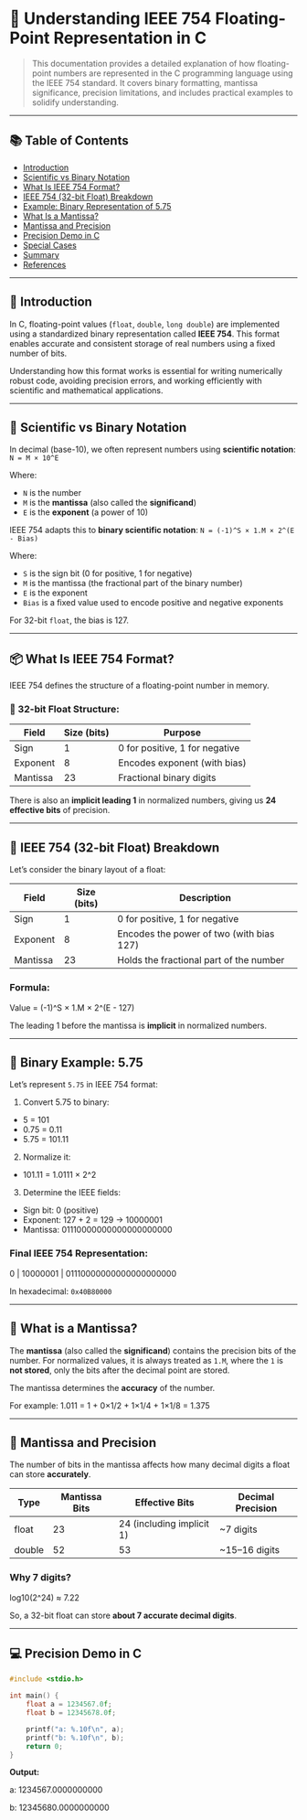 # 🧮 Understanding IEEE 754 Floating-Point Representation in C

> This documentation provides a detailed explanation of how floating-point numbers are represented in the C programming language using the IEEE 754 standard. It covers binary formatting, mantissa significance, precision limitations, and includes practical examples to solidify understanding.

---

## 📚 Table of Contents

- [Introduction](#introduction)
- [Scientific vs Binary Notation](#scientific-vs-binary-notation)
- [What Is IEEE 754 Format?](#what-is-ieee-754-format)
- [IEEE 754 (32-bit Float) Breakdown](#ieee-754-32-bit-float-breakdown)
- [Example: Binary Representation of 5.75](#example-binary-representation-of-575)
- [What Is a Mantissa?](#what-is-a-mantissa)
- [Mantissa and Precision](#mantissa-and-precision)
- [Precision Demo in C](#precision-demo-in-c)
- [Special Cases](#special-cases)
- [Summary](#summary)
- [References](#references)

---

## 📝 Introduction

In C, floating-point values (`float`, `double`, `long double`) are implemented using a standardized binary representation called **IEEE 754**. This format enables accurate and consistent storage of real numbers using a fixed number of bits.

Understanding how this format works is essential for writing numerically robust code, avoiding precision errors, and working efficiently with scientific and mathematical applications.

---

## 🔬 Scientific vs Binary Notation

In decimal (base-10), we often represent numbers using **scientific notation**:
`N = M × 10^E`

Where:
- `N` is the number
- `M` is the **mantissa** (also called the **significand**)
- `E` is the **exponent** (a power of 10)

IEEE 754 adapts this to **binary scientific notation**: `N = (-1)^S × 1.M × 2^(E - Bias)`

Where:
- `S` is the sign bit (0 for positive, 1 for negative)
- `M` is the mantissa (the fractional part of the binary number)
- `E` is the exponent
- `Bias` is a fixed value used to encode positive and negative exponents

For 32-bit `float`, the bias is 127.

---

## 📦 What Is IEEE 754 Format?

IEEE 754 defines the structure of a floating-point number in memory.

### 🧱 32-bit Float Structure:

| Field     | Size (bits) | Purpose                         |
|-----------|-------------|---------------------------------|
| Sign      | 1           | 0 for positive, 1 for negative  |
| Exponent  | 8           | Encodes exponent (with bias)    |
| Mantissa  | 23          | Fractional binary digits        |

There is also an **implicit leading 1** in normalized numbers, giving us **24 effective bits** of precision.

---

## 🧮 IEEE 754 (32-bit Float) Breakdown

Let’s consider the binary layout of a float:


| Field     | Size (bits) | Description                                |
|-----------|-------------|--------------------------------------------|
| Sign      | 1           | 0 for positive, 1 for negative              |
| Exponent  | 8           | Encodes the power of two (with bias 127)   |
| Mantissa  | 23          | Holds the fractional part of the number    |

### Formula:
Value = (-1)^S × 1.M × 2^(E - 127)


The leading 1 before the mantissa is **implicit** in normalized numbers.

---

## 🔢 Binary Example: 5.75

Let’s represent `5.75` in IEEE 754 format:

1. Convert 5.75 to binary:
- 5 = 101
- 0.75 = 0.11
- 5.75 = 101.11


2. Normalize it:
- 101.11 = 1.0111 × 2^2


3. Determine the IEEE fields:
- Sign bit: 0 (positive)
- Exponent: 127 + 2 = 129 → 10000001
- Mantissa: 01110000000000000000000

### Final IEEE 754 Representation:
0 | 10000001 | 01110000000000000000000


In hexadecimal: `0x40B80000`

---

## 🧮 What is a Mantissa?

The **mantissa** (also called the **significand**) contains the precision bits of the number. For normalized values, it is always treated as `1.M`, where the `1` is **not stored**, only the bits after the decimal point are stored.

The mantissa determines the **accuracy** of the number.

For example:
1.011 = 1 + 0×1/2 + 1×1/4 + 1×1/8 = 1.375


---

## 📏 Mantissa and Precision

The number of bits in the mantissa affects how many decimal digits a float can store **accurately**.

| Type     | Mantissa Bits | Effective Bits | Decimal Precision |
|----------|----------------|----------------|-------------------|
| float    | 23             | 24 (including implicit 1) | ~7 digits  |
| double   | 52             | 53             | ~15–16 digits     |

### Why 7 digits?
log10(2^24) ≈ 7.22


So, a 32-bit float can store **about 7 accurate decimal digits**.

---

## 💻 Precision Demo in C

```c
#include <stdio.h>

int main() {
    float a = 1234567.0f;
    float b = 12345678.0f;

    printf("a: %.10f\n", a);
    printf("b: %.10f\n", b);
    return 0;
}
```
**Output:**

a: 1234567.0000000000

b: 12345680.0000000000

